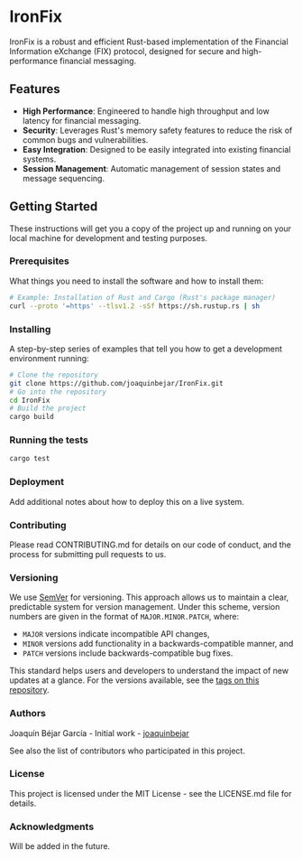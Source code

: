 # IronFix

IronFix is a robust and efficient Rust-based implementation of the Financial Information eXchange (FIX) protocol, designed for secure and high-performance financial messaging.

## Features

- **High Performance**: Engineered to handle high throughput and low latency for financial messaging.
- **Security**: Leverages Rust's memory safety features to reduce the risk of common bugs and vulnerabilities.
- **Easy Integration**: Designed to be easily integrated into existing financial systems.
- **Session Management**: Automatic management of session states and message sequencing.

## Getting Started

These instructions will get you a copy of the project up and running on your local machine for development and testing purposes.

### Prerequisites

What things you need to install the software and how to install them:

```bash
# Example: Installation of Rust and Cargo (Rust's package manager)
curl --proto '=https' --tlsv1.2 -sSf https://sh.rustup.rs | sh
```

### Installing
A step-by-step series of examples that tell you how to get a development environment running:

```bash
# Clone the repository
git clone https://github.com/joaquinbejar/IronFix.git
# Go into the repository
cd IronFix
# Build the project
cargo build
```

### Running the tests

```bash
cargo test
```

### Deployment
Add additional notes about how to deploy this on a live system.

### Contributing
Please read CONTRIBUTING.md for details on our code of conduct, and the process for submitting pull requests to us.

### Versioning

We use [SemVer](http://semver.org/) for versioning. This approach allows us to maintain a clear, predictable system for version management. Under this scheme, version numbers are given in the format of `MAJOR.MINOR.PATCH`, where:

- `MAJOR` versions indicate incompatible API changes,
- `MINOR` versions add functionality in a backwards-compatible manner, and
- `PATCH` versions include backwards-compatible bug fixes.

This standard helps users and developers to understand the impact of new updates at a glance. For the versions available, see the [tags on this repository](https://github.com/joaquinbejar/IronFix/tags).


### Authors
Joaquín Béjar García - Initial work - [joaquinbejar](https://github.com/joaquinbejar)

See also the list of contributors who participated in this project.

### License
This project is licensed under the MIT License - see the LICENSE.md file for details.

### Acknowledgments
Will be added in the future.
```